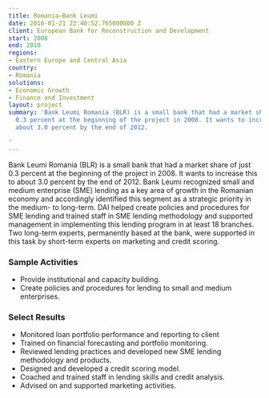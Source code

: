 ```yaml
---
title: Romania—Bank Leumi
date: 2016-01-21 22:40:52.765000000 Z
client: European Bank for Reconstruction and Development
start: 2008
end: 2010
regions:
- Eastern Europe and Central Asia
country:
- Romania
solutions:
- Economic Growth
- Finance and Investment
layout: project
summary: 'Bank Leumi Romania (BLR) is a small bank that had a market share of just
  0.3 percent at the beginning of the project in 2008. It wants to increase this to
  about 3.0 percent by the end of 2012.

'
---
```


Bank Leumi Romania (BLR) is a small bank that had a market share of just 0.3 percent at the beginning of the project in 2008. It wants to increase this to about 3.0 percent by the end of 2012.  Bank Leumi recognized small and medium enterprise (SME) lending as a key area of growth in the Romanian economy and accordingly identified this segment as a strategic priority in the medium- to long-term. DAI helped create policies and procedures for SME lending and trained staff in SME lending methodology and supported management in implementing this lending program in at least 18 branches. Two long-term experts, permanently based at the bank, were supported in this task by short-term experts on marketing and credit scoring.

###  Sample Activities

* Provide institutional and capacity building.
* Create policies and procedures for lending to small and medium enterprises.

###  Select Results

* Monitored loan portfolio performance and reporting to client
* Trained on financial forecasting and portfolio monitoring.
* Reviewed lending practices and developed new SME lending methodology and products.
* Designed and developed a credit scoring model.
* Coached and trained staff in lending skills and credit analysis.
* Advised on and supported marketing activities.
